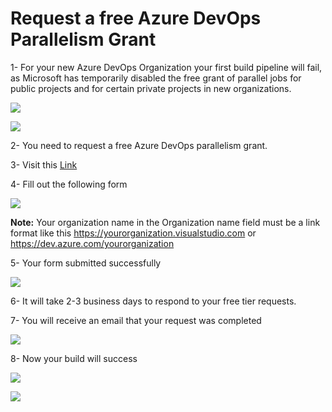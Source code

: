 # Request a free Azure DevOps Parallelism Grant

1- For your new Azure DevOps Organization your first build pipeline will fail, as Microsoft has temporarily disabled the free grant of parallel jobs for public projects and for certain private projects in new organizations.

![](images/azure-devops-parallelism-request/pipeline-run-error-1.png)


![](images/azure-devops-parallelism-request/pipeline-run-error-2.png)


2- You need to request a free Azure DevOps parallelism grant.

3- Visit this <a href="https://aka.ms/azpipelines-parallelism-request">Link</a> 

4- Fill out the following form 

![](images/azure-devops-parallelism-request/parallelism-request-form.png)

**Note:** Your organization name in the Organization name field must be a link format like this 
https://yourorganization.visualstudio.com or https://dev.azure.com/yourorganization 

5- Your form submitted successfully

![](images/azure-devops-parallelism-request/parallelism-request-form-submitted.png)

6- It will take 2-3 business days to respond to your free tier requests.

7- You will receive an email that your request was completed

![](images/azure-devops-parallelism-request/parallelism-request-reply.png)

8- Now your build will success 

![](images/azure-devops-parallelism-request/pipeline-run-success-1.png)

![](images/azure-devops-parallelism-request/pipeline-run-success-2.png)
